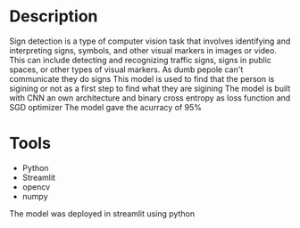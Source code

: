 # Description
Sign detection is a type of computer vision task that involves identifying and interpreting signs, symbols, and 
other visual markers in images or video. This can include detecting and recognizing traffic signs, signs in public spaces, or other
types of visual markers. As dumb pepole can't communicate they do signs 
This model is used to find that the person is sigining or not as a first step to find what they are sigining 
The model is built with CNN an own architecture and binary cross entropy as loss function and SGD optimizer
The model gave the acurracy of 95%

# Tools
* Python
* Streamlit
* opencv
* numpy


The model was deployed in streamlit using python 
